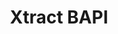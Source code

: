 ---
ref: xtract-is-for-azure16
layout: page
title: Xtract BAPI
description: Xtract BAPI
product: xtract-is-for-azure
parent: xtract-is-for-azure
childidentifier: xtract-is-bapi
permalink: /:collection/:path
weight: 5
lang: de_DE
old_url: /Xtract-IS-DE/default.aspx?pageid=bapi

---